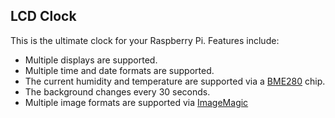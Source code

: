 LCD Clock
---------

This is the ultimate clock for your Raspberry Pi.  Features include:

- Multiple displays are supported.  
- Multiple time and date formats are supported.   
- The current humidity and temperature are supported via a [BME280](https://github.com/wryan67/UltimatePiClock/blob/master/readme/LCD1602-datasheet.pdf) chip.  
- The background changes every 30 seconds.  
- Multiple image formats are supported via [ImageMagic](https://imagemagick.org/)

